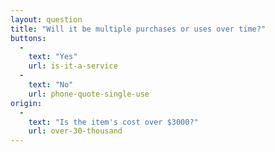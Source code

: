 ```yaml
---
layout: question
title: "Will it be multiple purchases or uses over time?"
buttons:
  -
    text: "Yes"
    url: is-it-a-service
  -
    text: "No"
    url: phone-quote-single-use
origin:
  -
    text: "Is the item's cost over $3000?"
    url: over-30-thousand
---
```

